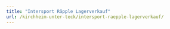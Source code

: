 ```yaml
---
title: "Intersport Räpple Lagerverkauf"
url: /kirchheim-unter-teck/intersport-raepple-lagerverkauf/
---
```

